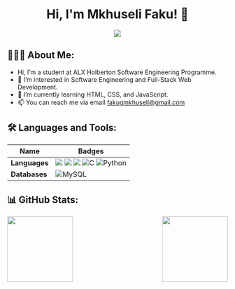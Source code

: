 <h1 align="center"> Hi, I'm Mkhuseli Faku! 👋</h1>
<p align="center">
  <a href="https://github.com/DenverCoder1/readme-typing-svg"><img src="https://readme-typing-svg.herokuapp.com?lines=Software+Engineer;Front-End+Web+Developer;&center=true&width=500&height=50"></a>
</p>

## 👨🏻‍💻 About Me:

-  Hi, I’m a student at ALX Holberton Software Engineering Programme.
- 👀 I’m interested in Software Engineering and Full-Stack Web Development.
- 🌱 I’m currently learning HTML, CSS, and JavaScript.
- 📫 You can reach me via email fakugmkhuseli@gmail.com

## 🛠 Languages and Tools:
Name | Badges
--- | ---
**Languages**  |  <img src="https://img.shields.io/badge/JavaScript-323330?style=for-the-badge&logo=javascript&logoColor=F7DF1E" /> <img src="https://img.shields.io/badge/CSS3-1572B6?style=for-the-badge&logo=css3&logoColor=white" /> <img src="https://img.shields.io/badge/HTML5-E34F26?style=for-the-badge&logo=html5&logoColor=white" /> ![C](https://img.shields.io/badge/c-%2300599C.svg?style=for-the-badge&logo=c&logoColor=white) <img alt="Python" src="https://img.shields.io/badge/Python-3776AB?style=for-the-badge&logo=python&logoColor=white" />
**Databases**  |  ![MySQL](https://img.shields.io/badge/mysql-%2300f.svg?style=for-the-badge&logo=mysql&logoColor=white)


## 📊 GitHub Stats:
<a href="https://github.com/anuraghazra/github-readme-stats">
  <img height="150px" align="left" src="https://github-readme-stats.vercel.app/api?username=fakugmkhuseli&show_icons=true&theme=jolly&layout=compact" />
</a>
<a href="https://github.com/anuraghazra/convoychat">
  <img height="150px" align="right" src="https://github-readme-stats.vercel.app/api/top-langs/?username=fakugmkhuseli&langs_count=8&theme=jolly&layout=compact" />
</a>

<!---
fakugmkhuseli/fakugmkhuseli is a ✨ special ✨ repository because its `README.md` (this file) appears on your GitHub profile.
You can click the Preview link to take a look at your changes.
--->
